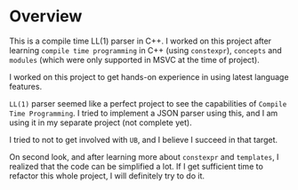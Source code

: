 # Overview

This is a compile time LL(1) parser in C++. I worked on this project after learning `compile time programming` in C++ (using `constexpr`), `concepts` and `modules` (which were only supported in MSVC at the time of project).

I worked on this project to get hands-on experience in using latest language features.

`LL(1)` parser seemed like a perfect project to see the capabilities of `Compile Time Programming`. I tried to implement a JSON parser using this, and I am using it in my separate project (not complete yet).

I tried to not to get involved with `UB`, and I believe I succeed in that target. 

On second look, and after learning more about `constexpr` and `templates`, I realized that the code can be simplified a lot. If I get sufficient time to refactor this whole project, I will definitely try to do it.
